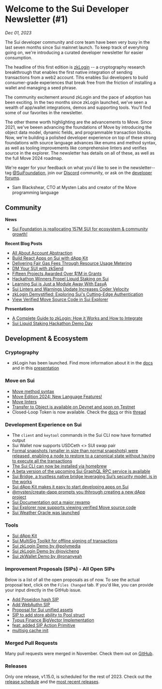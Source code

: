 # Welcome to the Sui Developer Newsletter (#1)

_Dec 01, 2023_

The Sui developer community and core team have been very busy in the last seven months since Sui mainnet launch. To keep track of everyhing going on, we're introducing a curated developer newsletter for easier consumption.

The headline of this first edition is [zkLogin](https://docs.sui.io/concepts/cryptography/zklogin) -- a cryptography research breakthrough that enables the first native integration of sending transactions from a web2 account. Tihs enables Sui developers to build consumer-grade experiences that break free from the friction of installing a wallet and managing a seed phrase.

The community excitement around zkLogin and the pace of adoption has been exciting. In the two months since zkLogin launched, we've seen a wealth of app/wallet integrations, demos and supporting tools. You'll find some of our favorites in the newsletter.

The other theme worth highlighting are the advancements to Move. Since 2021, we've beeen advancing the foundations of Move by introducing the object data model, dynamic fields, and programmable transaction blocks. Now, we're building a polished developer experience on top of these strong foundations with source language advances like enums and method syntax, as well as tooling improvements like comprehensive linters and verifies source in the explorer. The newsletter has details on all of these, as well as the full Move 2024 roadmap.

We're eager for your feedback on what you'd like to see in the newsletter--tag [@SuiFoundation](https://twitter.com/@SuiFoundation), join our [Discord](https://discord.gg/sui) community, or ask on the [developer forums](https://forums.sui.io/).

- Sam Blackshear, CTO at Mysten Labs and creator of the Move programming language

## Community

**News**

- [Sui Foundation is reallocating 157M SUI for ecosystem & community growth!](https://twitter.com/SuiNetwork/status/1712906176730746981)

**Recent Blog Posts**

- [All About Account Abstraction](https://blog.sui.io/account-abstraction-explained/)
- [Build React Apps on Sui with dApp Kit](https://blog.sui.io/react-apps-dapp-kit/)
- [Delivering Fair Gas Fees Through Resource Usage Metering](https://blog.sui.io/computation-costs-gas-fee-model/)
- [DM Your SUI with zkSend](https://mystenlabs.com/blog/zksend)
- [Fifteen Projects Awarded Over $1M in Grants](https://blog.sui.io/1m-grants-awarded-october/)
- [Hackathon Winners Propel Liquid Staking on Sui](https://blog.sui.io/liquid-staking-hackathon-winners/)
- [Learning Sui is Just a Module Away With EasyA](https://blog.sui.io/easya-mobile-courseware/)
- [Sui Linters and Warnings Update Increases Coder Velocity](https://blog.sui.io/linter-compile-warnings-update/)
- [zkLogin Demystified: Exploring Sui's Cutting-Edge Authentication](https://blog.sui.io/zklogin-deep-dive/)
- [View Verified Move Source Code in Sui Explorer](https://blog.sui.io/explorer-verified-source-code/)


**Presentations**

- [A Complete Guide to zkLogin: How it Works and How to Integrate](https://www.youtube.com/watch?v=Jk4mq5IOUYc)
- [Sui Liquid Staking Hackathon Demo Day](https://www.youtube.com/watch?v=d1V_PMfcFLc)

## Development & Ecosystem

### Cryptography

- zkLogin has been launched. Find more information about it in the [docs](https://docs.sui.io/concepts/cryptography/zklogin) and in this [presentation](https://www.youtube.com/watch?v=d1V_PMfcFLc)

### Move on Sui

- [Move method syntax](https://github.com/MystenLabs/sui/issues/14063)
- [Move Edition 2024: New Language Features!](https://github.com/MystenLabs/sui/issues/14062)
- [Move linters](https://blog.sui.io/linter-compile-warnings-update/)
- [Transfer to Object is available on Devnet and soon on Testnet](https://docs.sui.io/concepts/dynamic-fields/transfers/transfer-to-object)
- Closed-Loop Token is now available. Check the [docs](https://docs.sui.io/standards/closed-loop-token) or this [thread](https://twitter.com/themoveguy/status/1730223446380966059)

### Development Experience on Sui

- The `client` and `keytool` commands in the Sui CLI now have formatted output
- Sui Wallet now supports USDCeth <> SUI swap pair
- [Formal snapshots (smaller in size than normal snapshots) were released, enabling a node to restore to a canonical state without having to execute all the transactions](https://docs.sui.io/guides/operator/formal-snapshot)
- [The Sui CLI can now be installed via homebrew](https://github.com/MystenLabs/homebrew-tap)
- [A beta version of the upcoming Sui GraphQL RPC service is available](https://forums.sui.io/t/launching-the-beta-graphql-rpc-service/45104)
- [Sui Bridge, a trustless native bridge leveraging Sui’s security model, is in the works](https://github.com/MystenLabs/sui/issues/14983)
- [Sui dApp Kit makes it easy to start developing apps on Sui](https://sui-typescript-docs.vercel.app/dapp-kit)
- [@mysten/create-dapp prompts you thhrough creating a new dApp project](https://sui-typescript-docs.vercel.app/dapp-kit/create-dapp)
- [Sui Documentation got a major revamp](https://docs.sui.io)
- [Sui Explorer now supports viewing verified Move source code](https://blog.sui.io/explorer-verified-source-code/)
- [Sui Weather Oracle was launched](https://blog.sui.io/sui-weather-oracle/)

### Tools

- [Sui dApp Kit](https://sui-typescript-docs.vercel.app/dapp-kit)
- [Sui MultiSig Toolkit for offline signing of transactions](https://multisig-toolkit.vercel.app/offline-signer)
- [Sui zkLogin Demo by @polymedia](https://github.com/juzybits/polymedia-zklogin-demo)
- [Sui zkLogin Demo by @jovicheng](https://github.com/jovicheng/sui-zklogin-demo)
- [Sui zkWallet Demo by @ronanyeah](https://github.com/ronanyeah/sui-zk-wallet)

### Improvement Proposals (SIPs) - All Open SIPs

Below is a list of all the open proposals as of now. To see the actual proposal text, click on the `Files Changed` tab. If you'd like, you can provide your input directly in the GitHub issue.

- [Add Poseidon hash SIP](https://github.com/sui-foundation/sips/pull/12)
- [Add WebAuthn SIP](https://github.com/sui-foundation/sips/pull/9)
- [Proposal for Sui unified assets](https://github.com/sui-foundation/sips/pull/2)
- [SIP to add store ability to Pool struct](https://github.com/sui-foundation/sips/pull/7)
- [Typus Finance BigVector Implementation](https://github.com/sui-foundation/sips/pull/13)
- [feat: added SIP Action Primitive](https://github.com/sui-foundation/sips/pull/11)
- [multisig cache init](https://github.com/sui-foundation/sips/pull/10)

### Merged Pull Requests

Many pull requests were merged in November. Check them out on [GitHub](https://github.com/search?q=is%3Apr+-author%3Aapp%2Fsui-merge-bot+org%3Amystenlabs+repo%3Asui+is%3Amerged+merged%3A2023-11-01..2023-11-30&type=pullrequests).

### Releases

Only one release, v1.15.0, is scheduled for the rest of 2023. Check out the [release schedule](https://sui.io/networkinfo) and the [most recent releases](https://github.com/MystenLabs/sui/releases).
